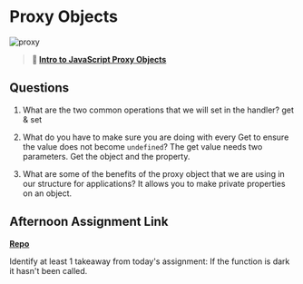 # Proxy Objects

![proxy](https://bcw.blob.core.windows.net/public/img/journals/5120113092091727)

> **📖 [Intro to JavaScript Proxy Objects](https://codeworksacademy.com/fs-student-guide/resources/wk3/03-Proxies)**

## Questions

1. What are the two common operations that we will set in the handler?
get & set

2. What do you have to make sure you are doing with every Get to ensure the value does not become `undefined`?
The get value needs two parameters. Get the object and the property.

3. What are some of the benefits of the proxy object that we are using in our structure for applications?
It allows you to make private properties on an object. 

## Afternoon Assignment Link

**[Repo](https://github.com/M-Walker32/gregslist-mvc)**

Identify at least 1 takeaway from today's assignment: If the function is dark it hasn't been called.
